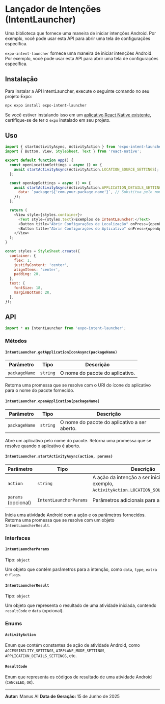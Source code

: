 # Lançador de Intenções (IntentLauncher)

Uma biblioteca que fornece uma maneira de iniciar intenções Android. Por exemplo, você pode usar esta API para abrir uma tela de configurações específica.

`expo-intent-launcher` fornece uma maneira de iniciar intenções Android. Por exemplo, você pode usar esta API para abrir uma tela de configurações específica.

## Instalação

Para instalar a API IntentLauncher, execute o seguinte comando no seu projeto Expo:

```bash
npx expo install expo-intent-launcher
```

Se você estiver instalando isso em um [aplicativo React Native existente](https://reactnative.dev/docs/integration-with-existing-apps), certifique-se de ter o `expo` instalado em seu projeto.

## Uso

```javascript
import { startActivityAsync, ActivityAction } from 'expo-intent-launcher';
import { Button, View, StyleSheet, Text } from 'react-native';

export default function App() {
  const openLocationSettings = async () => {
    await startActivityAsync(ActivityAction.LOCATION_SOURCE_SETTINGS);
  };

  const openAppSettings = async () => {
    await startActivityAsync(ActivityAction.APPLICATION_DETAILS_SETTINGS, {
      data: `package:${'com.your.package.name'}`, // Substitua pelo nome do pacote do seu aplicativo
    });
  };

  return (
    <View style={styles.container}>
      <Text style={styles.text}>Exemplos de IntentLauncher:</Text>
      <Button title="Abrir Configurações de Localização" onPress={openLocationSettings} />
      <Button title="Abrir Configurações do Aplicativo" onPress={openAppSettings} />
    </View>
  );
}

const styles = StyleSheet.create({
  container: {
    flex: 1,
    justifyContent: 'center',
    alignItems: 'center',
    padding: 20,
  },
  text: {
    fontSize: 18,
    marginBottom: 20,
  },
});
```

## API

```javascript
import * as IntentLauncher from 'expo-intent-launcher';
```

### Métodos

#### `IntentLauncher.getApplicationIconAsync(packageName)`

| Parâmetro | Tipo | Descrição |
| --- | --- | --- |
| `packageName` | `string` | O nome do pacote do aplicativo. |

Retorna uma promessa que se resolve com o URI do ícone do aplicativo para o nome do pacote fornecido.

#### `IntentLauncher.openApplication(packageName)`

| Parâmetro | Tipo | Descrição |
| --- | --- | --- |
| `packageName` | `string` | O nome do pacote do aplicativo a ser aberto. |

Abre um aplicativo pelo nome do pacote. Retorna uma promessa que se resolve quando o aplicativo é aberto.

#### `IntentLauncher.startActivityAsync(action, params)`

| Parâmetro | Tipo | Descrição |
| --- | --- | --- |
| `action` | `string` | A ação da intenção a ser iniciada (por exemplo, `ActivityAction.LOCATION_SOURCE_SETTINGS`). |
| `params` (opcional) | `IntentLauncherParams` | Parâmetros adicionais para a intenção. |

Inicia uma atividade Android com a ação e os parâmetros fornecidos. Retorna uma promessa que se resolve com um objeto `IntentLauncherResult`.

### Interfaces

#### `IntentLauncherParams`

Tipo: `object`

Um objeto que contém parâmetros para a intenção, como `data`, `type`, `extra` e `flags`.

#### `IntentLauncherResult`

Tipo: `object`

Um objeto que representa o resultado de uma atividade iniciada, contendo `resultCode` e `data` (opcional).

### Enums

#### `ActivityAction`

Enum que contém constantes de ação de atividade Android, como `ACCESSIBILITY_SETTINGS`, `AIRPLANE_MODE_SETTINGS`, `APPLICATION_DETAILS_SETTINGS`, etc.

#### `ResultCode`

Enum que representa os códigos de resultado de uma atividade Android (`CANCELED`, `OK`).

---

**Autor:** Manus AI
**Data de Geração:** 15 de Junho de 2025

